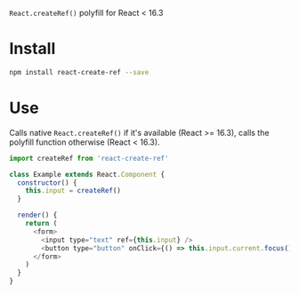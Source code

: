 `React.createRef()` polyfill for React < 16.3

Install
=======

```sh
npm install react-create-ref --save
```

Use
===

Calls native `React.createRef()` if it's available (React >= 16.3), calls the polyfill function otherwise (React < 16.3).

```js
import createRef from 'react-create-ref'

class Example extends React.Component {
  constructor() {
    this.input = createRef()
  }

  render() {
    return (
      <form>
        <input type="text" ref={this.input} />
        <button type="button" onClick={() => this.input.current.focus()} />
      </form>
    )
  }
}
```